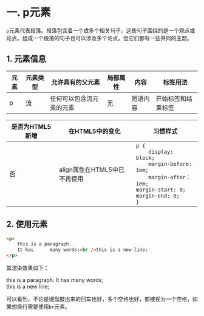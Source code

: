 # 一. p元素

`p`元素代表段落。段落包含着一个或多个相关句子，这些句子围绕的是一个观点或论点。组成一个段落的句子也可以涉及多个论点，但它们都有一些共同的主题。

## 1. 元素信息

| 元素 | 元素类型 | 允许具有的父元素         | 局部属性 | 内容     | 标签用法           |
| ---- | -------- | ------------------------ | -------- | -------- | ------------------ |
| p    | 流       | 任何可以包含流元素的元素 | 无       | 短语内容 | 开始标签和结束标签 |

| 是否为HTML5新增 | 在HTML5中的变化              | 习惯样式                                                     |
| --------------- | ---------------------------- | ------------------------------------------------------------ |
| 否              | align属性在HTML5中已不再使用 | `p {`<br />`    display: block;`<br />`    margin-before: 1em;`<br />`    margin-after： 1em;`<br />`margin-start: 0;`<br />`margin-end: 0;`<br />`}` |

## 2. 使用元素

```html
<p>
    this is a paragraph.
    It has      many words;<br />this is a new line;
</p>
```

其渲染效果如下：

<p>
    this is a paragraph.
    It has      many words;<br />this is a new line;
</p>

可以看到，不论是键盘敲出来的回车也好，多个空格也好，都被视为一个空格，如果想换行需要使用`br`元素。

